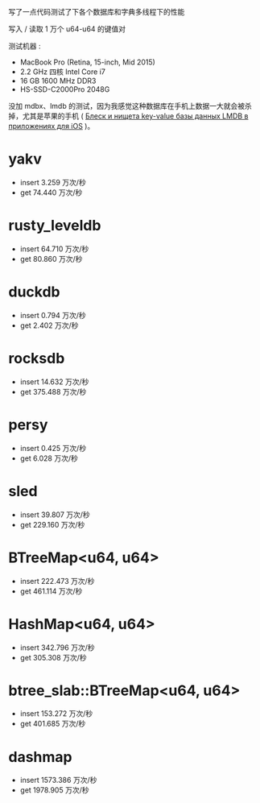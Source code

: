 写了一点代码测试了下各个数据库和字典多线程下的性能

写入 / 读取 1 万个 u64-u64 的键值对

测试机器 :

* MacBook Pro (Retina, 15-inch, Mid 2015)
* 2.2 GHz 四核 Intel Core i7
* 16 GB 1600 MHz DDR3
* HS-SSD-C2000Pro 2048G

没加 mdbx、lmdb 的测试，因为我感觉这种数据库在手机上数据一大就会被杀掉，尤其是苹果的手机 ( [Блеск и нищета key-value базы данных LMDB в приложениях для iOS](https://habr.com/ru/company/vk/blog/480850/) )。

# yakv
* insert 3.259 万次/秒
* get 74.440 万次/秒

# rusty_leveldb
* insert 64.710 万次/秒
* get 80.860 万次/秒

# duckdb
* insert 0.794 万次/秒
* get 2.402 万次/秒

# rocksdb
* insert 14.632 万次/秒
* get 375.488 万次/秒

# persy
* insert 0.425 万次/秒
* get 6.028 万次/秒

# sled
* insert 39.807 万次/秒
* get 229.160 万次/秒

# BTreeMap<u64, u64>
* insert 222.473 万次/秒
* get 461.114 万次/秒

# HashMap<u64, u64>
* insert 342.796 万次/秒
* get 305.308 万次/秒

# btree_slab::BTreeMap<u64, u64>
* insert 153.272 万次/秒
* get 401.685 万次/秒

# dashmap
* insert 1573.386 万次/秒
* get 1978.905 万次/秒
